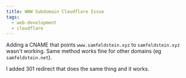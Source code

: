 ```yaml
---
title: WWW Subdomain Cloudflare Issue
tags:
  - web-development
  - cloudflare
---
```


Adding a CNAME that points `www.samfeldstein.xyz` to `samfeldstein.xyz` wasn't working. Same method works fine for other domains (eg `samfeldstein.net`).

I added 301 redirect that does the same thing and it works.